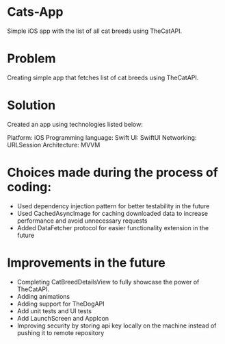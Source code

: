 # Cats-App
Simple iOS app with the list of all cat breeds using TheCatAPI.

# Problem
Creating simple app that fetches list of cat breeds using TheCatAPI.

# Solution
Created an app using technologies listed below:

Platform: iOS
Programming language: Swift
UI: SwiftUI
Networking: URLSession
Architecture: MVVM

# Choices made during the process of coding:
- Used dependency injection pattern for better testability in the future
- Used CachedAsyncImage for caching downloaded data to increase performance and avoid unnecessary requests
- Added DataFetcher protocol for easier functionality extension in the future

# Improvements in the future
- Completing CatBreedDetailsView to fully showcase the power of TheCatAPI.
- Adding animations
- Adding support for TheDogAPI
- Add unit tests and UI tests
- Add LaunchScreen and AppIcon
- Improving security by storing api key locally on the machine instead of pushing it to remote repository
